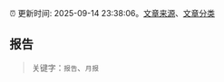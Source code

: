:alarm_clock: 更新时间: 2025-09-14 23:38:06。[文章来源](/README.md)、[文章分类](/TAGS.md)

## 报告


> 关键字：`报告`、`月报`



